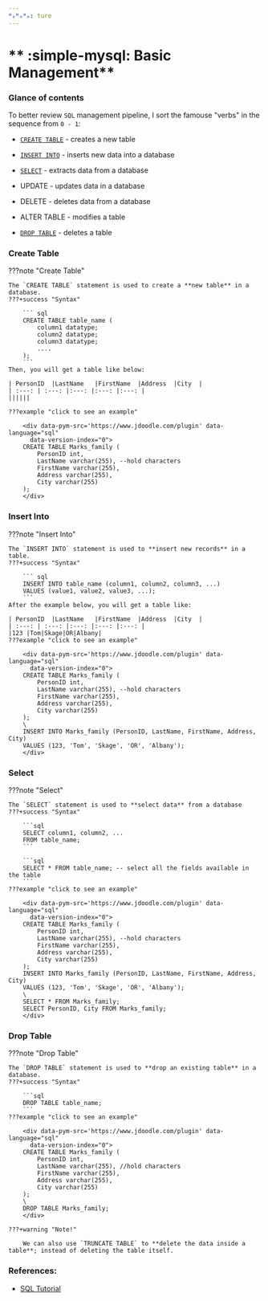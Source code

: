 ```yaml
---
ᴴₒᴴₒᴴₒ: ture
---
```


# ** :simple-mysql: Basic Management**

### **Glance of contents**

To better review `SQL` management pipeline, I sort the famouse "verbs" in the sequence from `0 - 1`:

- [`CREATE TABLE`](#create-table) - creates a new table
- [`INSERT INTO`](#insert-into) - inserts new data into a database
- [`SELECT`](#select) - extracts data from a database

- UPDATE - updates data in a database
- DELETE - deletes data from a database
- ALTER TABLE - modifies a table
- [`DROP TABLE`](#drop-table) - deletes a table


### **Create Table**

???note "Create Table"

    The `CREATE TABLE` statement is used to create a **new table** in a database.
    ???+success "Syntax"

        ``` sql
        CREATE TABLE table_name (
            column1 datatype;
            column2 datatype;
            column3 datatype;
            ....
        );
        ```
    Then, you will get a table like below:

    | PersonID	|LastName	|FirstName	|Address  |City  |
    | :---: | :---: |:---: |:---: |:---: |
    ||||||

    ???example "click to see an example"

        <div data-pym-src='https://www.jdoodle.com/plugin' data-language="sql"
          data-version-index="0">
        CREATE TABLE Marks_family (
            PersonID int,
            LastName varchar(255), --hold characters
            FirstName varchar(255),
            Address varchar(255),
            City varchar(255)
        );
        </div>   

### **Insert Into**

???note "Insert Into"

    The `INSERT INTO` statement is used to **insert new records** in a table.
    ???+success "Syntax"

        ``` sql
        INSERT INTO table_name (column1, column2, column3, ...)
        VALUES (value1, value2, value3, ...);
        ```
    After the example below, you will get a table like:

    | PersonID	|LastName	|FirstName	|Address  |City  |
    | :---: | :---: |:---: |:---: |:---: |
    |123 |Tom|Skage|OR|Albany|
    ???example "click to see an example"

        <div data-pym-src='https://www.jdoodle.com/plugin' data-language="sql"
          data-version-index="0">
        CREATE TABLE Marks_family (
            PersonID int,
            LastName varchar(255), --hold characters
            FirstName varchar(255),
            Address varchar(255),
            City varchar(255)
        );
        \ 
        INSERT INTO Marks_family (PersonID, LastName, FirstName, Address, City)
        VALUES (123, 'Tom', 'Skage', 'OR', 'Albany');
        </div>   

### **Select**

???note "Select"

    The `SELECT` statement is used to **select data** from a database
    ???+success "Syntax"

        ```sql
        SELECT column1, column2, ...
        FROM table_name;
        ```

        ```sql
        SELECT * FROM table_name; -- select all the fields available in the table
        ```
    ???example "click to see an example"

        <div data-pym-src='https://www.jdoodle.com/plugin' data-language="sql"
          data-version-index="0">
        CREATE TABLE Marks_family (
            PersonID int,
            LastName varchar(255), --hold characters
            FirstName varchar(255),
            Address varchar(255),
            City varchar(255)
        );
        INSERT INTO Marks_family (PersonID, LastName, FirstName, Address, City)
        VALUES (123, 'Tom', 'Skage', 'OR', 'Albany');
        \ 
        SELECT * FROM Marks_family;
        SELECT PersonID, City FROM Marks_family;        
        </div>   
    
### **Drop Table**

???note "Drop Table"

    The `DROP TABLE` statement is used to **drop an existing table** in a database.
    ???+success "Syntax"

        ```sql
        DROP TABLE table_name;
        ```
    ???example "click to see an example"

        <div data-pym-src='https://www.jdoodle.com/plugin' data-language="sql"
          data-version-index="0">
        CREATE TABLE Marks_family (
            PersonID int,
            LastName varchar(255), //hold characters
            FirstName varchar(255),
            Address varchar(255),
            City varchar(255)
        );
        \ 
        DROP TABLE Marks_family;
        </div>   

    ???+warning "Note!"

        We can also use `TRUNCATE TABLE` to **delete the data inside a table**; instead of deleting the table itself.



### **References:**

- [SQL Tutorial](https://www.w3schools.com/sql/)


<script src="https://www.jdoodle.com/assets/jdoodle-pym.min.js" type="text/javascript"></script>